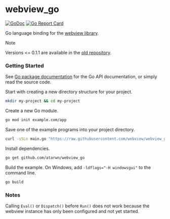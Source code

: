 # webview_go

[![GoDoc](https://godoc.org/github.com/atarwn/webview_go?status.svg)](https://godoc.org/github.com/atarwn/webview_go)
[![Go Report Card](https://goreportcard.com/badge/github.com/atarwn/webview_go)](https://goreportcard.com/report/github.com/atarwn/webview_go)

Go language binding for the [webview library][webview].

> [!NOTE]
> Versions <= 0.1.1 are available in the [old repository][webview].

### Getting Started

See [Go package documentation][go-docs] for the Go API documentation, or simply read the source code.

Start with creating a new directory structure for your project.

```sh
mkdir my-project && cd my-project
```

Create a new Go module.

```sh
go mod init example.com/app
```

Save one of the example programs into your project directory.

```sh
curl -sSLo main.go "https://raw.githubusercontent.com/webview/webview_go/master/examples/basic/main.go"
```

Install dependencies.

```sh
go get github.com/atarwn/webview_go
```

Build the example. On Windows, add `-ldflags="-H windowsgui"` to the command line.

```sh
go build
```

### Notes

Calling `Eval()` or `Dispatch()` before `Run()` does not work because the webview instance has only been configured and not yet started.

[go-docs]: https://pkg.go.dev/github.com/atarwn/webview_go
[webview]: https://github.com/webview/webview
